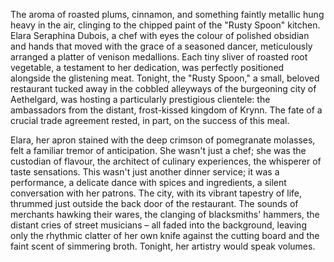 The aroma of roasted plums, cinnamon, and something faintly metallic hung heavy in the air, clinging to the chipped paint of the "Rusty Spoon" kitchen.  Elara Seraphina Dubois, a chef with eyes the colour of polished obsidian and hands that moved with the grace of a seasoned dancer, meticulously arranged a platter of venison medallions.  Each tiny sliver of roasted root vegetable, a testament to her dedication, was perfectly positioned alongside the glistening meat. Tonight, the "Rusty Spoon," a small, beloved restaurant tucked away in the cobbled alleyways of the burgeoning city of Aethelgard, was hosting a particularly prestigious clientele: the ambassadors from the distant, frost-kissed kingdom of Krynn.  The fate of a crucial trade agreement rested, in part, on the success of this meal.

Elara, her apron stained with the deep crimson of pomegranate molasses, felt a familiar tremor of anticipation.  She wasn't just a chef; she was the custodian of flavour, the architect of culinary experiences, the whisperer of taste sensations.  This wasn't just another dinner service; it was a performance, a delicate dance with spices and ingredients, a silent conversation with her patrons. The city, with its vibrant tapestry of life, thrummed just outside the back door of the restaurant.  The sounds of merchants hawking their wares, the clanging of blacksmiths' hammers, the distant cries of street musicians – all faded into the background, leaving only the rhythmic clatter of her own knife against the cutting board and the faint scent of simmering broth.  Tonight, her artistry would speak volumes.
